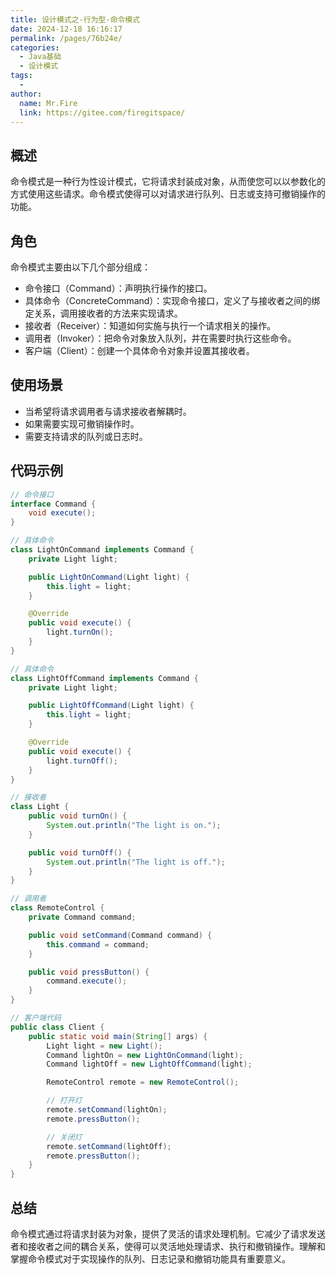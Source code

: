 ```yaml
---
title: 设计模式之-行为型-命令模式
date: 2024-12-18 16:16:17
permalink: /pages/76b24e/
categories:
  - Java基础
  - 设计模式
tags:
  - 
author: 
  name: Mr.Fire
  link: https://gitee.com/firegitspace/
---
```



## 概述
命令模式是一种行为性设计模式，它将请求封装成对象，从而使您可以以参数化的方式使用这些请求。命令模式使得可以对请求进行队列、日志或支持可撤销操作的功能。

## 角色
命令模式主要由以下几个部分组成：

- 命令接口（Command）：声明执行操作的接口。
- 具体命令（ConcreteCommand）：实现命令接口，定义了与接收者之间的绑定关系，调用接收者的方法来实现请求。
- 接收者（Receiver）：知道如何实施与执行一个请求相关的操作。
- 调用者（Invoker）：把命令对象放入队列，并在需要时执行这些命令。
- 客户端（Client）：创建一个具体命令对象并设置其接收者。

## 使用场景
- 当希望将请求调用者与请求接收者解耦时。
- 如果需要实现可撤销操作时。
- 需要支持请求的队列或日志时。


## 代码示例
```java
// 命令接口
interface Command {
    void execute();
}

// 具体命令
class LightOnCommand implements Command {
    private Light light;

    public LightOnCommand(Light light) {
        this.light = light;
    }

    @Override
    public void execute() {
        light.turnOn();
    }
}

// 具体命令
class LightOffCommand implements Command {
    private Light light;

    public LightOffCommand(Light light) {
        this.light = light;
    }

    @Override
    public void execute() {
        light.turnOff();
    }
}

// 接收者
class Light {
    public void turnOn() {
        System.out.println("The light is on.");
    }

    public void turnOff() {
        System.out.println("The light is off.");
    }
}

// 调用者
class RemoteControl {
    private Command command;

    public void setCommand(Command command) {
        this.command = command;
    }

    public void pressButton() {
        command.execute();
    }
}

// 客户端代码
public class Client {
    public static void main(String[] args) {
        Light light = new Light();
        Command lightOn = new LightOnCommand(light);
        Command lightOff = new LightOffCommand(light);

        RemoteControl remote = new RemoteControl();

        // 打开灯
        remote.setCommand(lightOn);
        remote.pressButton();

        // 关闭灯
        remote.setCommand(lightOff);
        remote.pressButton();
    }
}

```

## 总结
命令模式通过将请求封装为对象，提供了灵活的请求处理机制。它减少了请求发送者和接收者之间的耦合关系，使得可以灵活地处理请求、执行和撤销操作。理解和掌握命令模式对于实现操作的队列、日志记录和撤销功能具有重要意义。

